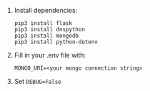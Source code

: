 1. Install dependencies:
   
   ```
   pip3 install flask
   pip3 install dnspython
   pip3 install mongodb
   pip3 install python-dotenv
   ```

2. Fill in your .env file with:

   `MONGO_URI=<your mongo connection string>`
   
3. Set `DEBUG=False`


